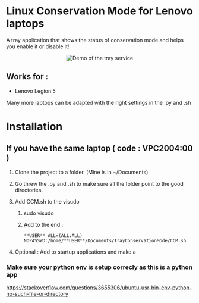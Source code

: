 # Linux Conservation Mode for Lenovo laptops

A tray application that shows the status of conservation mode and helps you enable it or disable it!

<p align="center">
  <img src="https://github.com/liperium/Linux-Conservation-Mode-For-Lenovo/blob/main/demo.gif" alt="Demo of the tray service"/>
</p>

## Works for :

- Lenovo Legion 5

Many more laptops can be adapted with the right settings in the .py and .sh

# Installation

## If you have the same laptop ( code : VPC2004:00 )

1. Clone the project to a folder. (Mine is in ~/Documents)

2. Go threw the .py and .sh to make sure all the folder point to the good directories.

3. Add CCM.sh to the visudo

    1. sudo visudo

    2. Add to the end : 
    
           **USER** ALL=(ALL:ALL) NOPASSWD:/home/**USER**/Documents/TrayConservationMode/CCM.sh 

4. Optional : Add to startup applications and make a 

### Make sure your python env is setup correcly as this is a python app
https://stackoverflow.com/questions/3655306/ubuntu-usr-bin-env-python-no-such-file-or-directory
